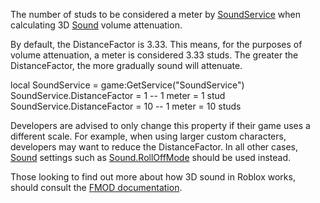 The number of studs to be considered a meter by [SoundService](https://developer.roblox.com/en-us/api-reference/class/SoundService) when calculating 3D [Sound](https://developer.roblox.com/en-us/api-reference/class/Sound) volume attenuation.

By default, the DistanceFactor is 3.33. This means, for the purposes of volume attenuation, a meter is considered 3.33 studs. The greater the DistanceFactor, the more gradually sound will attenuate.

local SoundService = game:GetService("SoundService")
SoundService.DistanceFactor = 1 -- 1 meter = 1 stud
SoundService.DistanceFactor = 10 -- 1 meter = 10 studs

Developers are advised to only change this property if their game uses a different scale. For example, when using larger custom characters, developers may want to reduce the DistanceFactor. In all other cases, [Sound](https://developer.roblox.com/en-us/api-reference/class/Sound) settings such as [Sound.RollOffMode](https://developer.roblox.com/en-us/api-reference/property/Sound/RollOffMode) should be used instead.

Those looking to find out more about how 3D sound in Roblox works, should consult the [FMOD documentation](https://www.fmod.com/docs/api/content/generated/overview/3dsound.html).